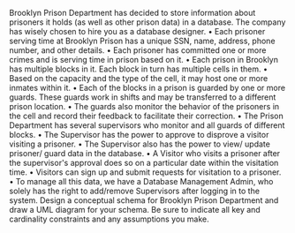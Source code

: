 Brooklyn Prison Department has decided to store information about prisoners it holds (as well as other
prison data) in a database. The company has wisely chosen to hire you as a database designer.
• Each prisoner serving time at Brooklyn Prison has a unique SSN, name, address, phone
number, and other details.
• Each prisoner has committed one or more crimes and is serving time in prison based on
it.
• Each prison in Brooklyn has multiple blocks in it. Each block in turn has multiple cells in
them.
• Based on the capacity and the type of the cell, it may host one or more inmates within
it.
• Each of the blocks in a prison is guarded by one or more guards. These guards work in
shifts and may be transferred to a different prison location.
• The guards also monitor the behavior of the prisoners in the cell and record their
feedback to facilitate their correction.
• The Prison Department has several supervisors who monitor and all guards of different
blocks.
• The Supervisor has the power to approve to disprove a visitor visiting a prisoner.
• The Supervisor also has the power to view/ update prisoner/ guard data in the
database.
• A Visitor who visits a prisoner after the supervisor's approval does so on a particular
date within the visitation time.
• Visitors can sign up and submit requests for visitation to a prisoner.
• To manage all this data, we have a Database Management Admin, who solely has the
right to add/remove Supervisors after logging in to the system.
Design a conceptual schema for Brooklyn Prison Department and draw a UML diagram
for your schema. Be sure to indicate all key and cardinality constraints and any
assumptions you make.

